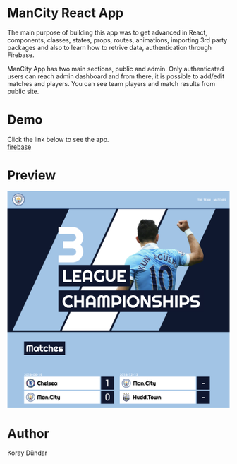 # ManCity React App

The main purpose of building this app was to get advanced in React, components, classes, states, props, routes, animations, importing 3rd party packages and also to learn how to retrive data, authentication through Firebase.

ManCity App has two main sections, public and admin. Only authenticated users can reach admin dashboard and from there, it is possible to add/edit matches and players. You can see team players and match results from public site.

# Demo
Click the link below to see the app. <br/>
[firebase](https://man-city-8faac.web.app/)

# Preview
![Rolling Dice - Preview](./src/Resources/images/preview.png)

# Author

Koray Dündar
